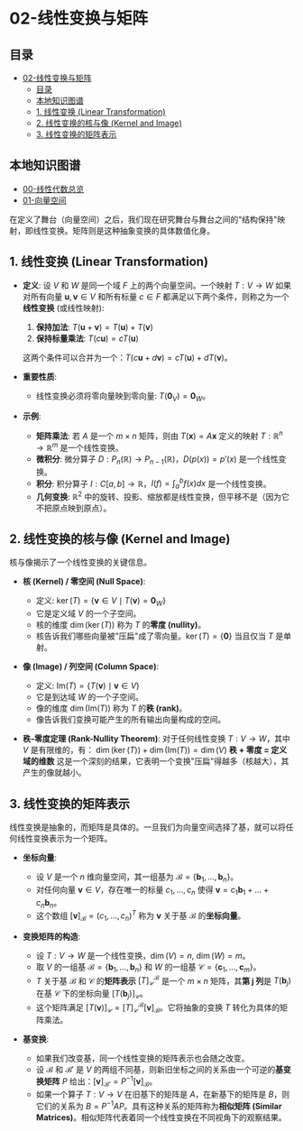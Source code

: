 # 02-线性变换与矩阵

<!-- 本地目录区块 -->
## 目录

- [02-线性变换与矩阵](#02-线性变换与矩阵)
  - [目录](#目录)
  - [本地知识图谱](#本地知识图谱)
  - [1. 线性变换 (Linear Transformation)](#1-线性变换-linear-transformation)
  - [2. 线性变换的核与像 (Kernel and Image)](#2-线性变换的核与像-kernel-and-image)
  - [3. 线性变换的矩阵表示](#3-线性变换的矩阵表示)

<!-- 本地知识图谱区块 -->
## 本地知识图谱

- [00-线性代数总览](./00-线性代数总览.md)
- [01-向量空间](./01-向量空间.md)

在定义了舞台（向量空间）之后，我们现在研究舞台与舞台之间的"结构保持"映射，即线性变换。矩阵则是这种抽象变换的具体数值化身。

## 1. 线性变换 (Linear Transformation)

- **定义**:
    设 $V$ 和 $W$ 是同一个域 $F$ 上的两个向量空间。一个映射 $T: V \to W$ 如果对所有向量 $\mathbf{u}, \mathbf{v} \in V$ 和所有标量 $c \in F$ 都满足以下两个条件，则称之为一个**线性变换** (或线性映射):
    1. **保持加法**: $T(\mathbf{u} + \mathbf{v}) = T(\mathbf{u}) + T(\mathbf{v})$
    2. **保持标量乘法**: $T(c\mathbf{u}) = cT(\mathbf{u})$

    这两个条件可以合并为一个：$T(c\mathbf{u} + d\mathbf{v}) = cT(\mathbf{u}) + dT(\mathbf{v})$。

- **重要性质**:
  - 线性变换必须将零向量映到零向量: $T(\mathbf{0}_V) = \mathbf{0}_W$。

- **示例**:
  - **矩阵乘法**: 若 $A$ 是一个 $m \times n$ 矩阵，则由 $T(\mathbf{x}) = A\mathbf{x}$ 定义的映射 $T: \mathbb{R}^n \to \mathbb{R}^m$ 是一个线性变换。
  - **微积分**: 微分算子 $D: P_n(\mathbb{R}) \to P_{n-1}(\mathbb{R})$，$D(p(x)) = p'(x)$ 是一个线性变换。
  - **积分**: 积分算子 $I: C[a, b] \to \mathbb{R}$，$I(f) = \int_a^b f(x)dx$ 是一个线性变换。
  - **几何变换**: $\mathbb{R}^2$ 中的旋转、投影、缩放都是线性变换，但平移不是（因为它不把原点映到原点）。

## 2. 线性变换的核与像 (Kernel and Image)

核与像揭示了一个线性变换的关键信息。

- **核 (Kernel) / 零空间 (Null Space)**:
  - 定义: $\ker(T) = \{\mathbf{v} \in V \mid T(\mathbf{v}) = \mathbf{0}_W\}$
  - 它是定义域 $V$ 的一个子空间。
  - 核的维度 $\dim(\ker(T))$ 称为 $T$ 的**零度 (nullity)**。
  - 核告诉我们哪些向量被"压扁"成了零向量。$\ker(T) = \{\mathbf{0}\}$ 当且仅当 $T$ 是单射。

- **像 (Image) / 列空间 (Column Space)**:
  - 定义: $\text{Im}(T) = \{ T(\mathbf{v}) \mid \mathbf{v} \in V \}$
  - 它是到达域 $W$ 的一个子空间。
  - 像的维度 $\dim(\text{Im}(T))$ 称为 $T$ 的**秩 (rank)**。
  - 像告诉我们变换可能产生的所有输出向量构成的空间。

- **秩-零度定理 (Rank-Nullity Theorem)**:
    对于任何线性变换 $T: V \to W$，其中 $V$ 是有限维的，有：
    $\dim(\ker(T)) + \dim(\text{Im}(T)) = \dim(V)$
    **秩 + 零度 = 定义域的维数**
    这是一个深刻的结果，它表明一个变换"压扁"得越多（核越大），其产生的像就越小。

## 3. 线性变换的矩阵表示

线性变换是抽象的，而矩阵是具体的。一旦我们为向量空间选择了基，就可以将任何线性变换表示为一个矩阵。

- **坐标向量**:
  - 设 $V$ 是一个 $n$ 维向量空间，其一组基为 $\mathcal{B} = \{\mathbf{b}_1, \dots, \mathbf{b}_n\}$。
  - 对任何向量 $\mathbf{v} \in V$，存在唯一的标量 $c_1, \dots, c_n$ 使得 $\mathbf{v} = c_1\mathbf{b}_1 + \dots + c_n\mathbf{b}_n$。
  - 这个数组 $[\mathbf{v}]_\mathcal{B} = (c_1, \dots, c_n)^T$ 称为 $\mathbf{v}$ 关于基 $\mathcal{B}$ 的**坐标向量**。

- **变换矩阵的构造**:
  - 设 $T: V \to W$ 是一个线性变换，$\dim(V)=n$, $\dim(W)=m$。
  - 取 $V$ 的一组基 $\mathcal{B}=\{\mathbf{b}_1, \dots, \mathbf{b}_n\}$ 和 $W$ 的一组基 $\mathcal{C}=\{\mathbf{c}_1, \dots, \mathbf{c}_m\}$。
  - $T$ 关于基 $\mathcal{B}$ 和 $\mathcal{C}$ 的**矩阵表示** $[T]_\mathcal{C}^\mathcal{B}$ 是一个 $m \times n$ 矩阵，其**第 j 列**是 $T(\mathbf{b}_j)$ 在基 $\mathcal{C}$ 下的坐标向量 $[T(\mathbf{b}_j)]_\mathcal{C}$。
  - 这个矩阵满足 $[T(\mathbf{v})]_\mathcal{C} = [T]_\mathcal{C}^\mathcal{B} [\mathbf{v}]_\mathcal{B}$。它将抽象的变换 $T$ 转化为具体的矩阵乘法。

- **基变换**:
  - 如果我们改变基，同一个线性变换的矩阵表示也会随之改变。
  - 设 $\mathcal{B}$ 和 $\mathcal{B}'$ 是 $V$ 的两组不同基，则新旧坐标之间的关系由一个可逆的**基变换矩阵** $P$ 给出：$[\mathbf{v}]_{\mathcal{B}'} = P^{-1} [\mathbf{v}]_\mathcal{B}$。
  - 如果一个算子 $T: V \to V$ 在旧基下的矩阵是 $A$，在新基下的矩阵是 $B$，则它们的关系为 $B = P^{-1}AP$。具有这种关系的矩阵称为**相似矩阵 (Similar Matrices)**。相似矩阵代表着同一个线性变换在不同视角下的观察结果。
